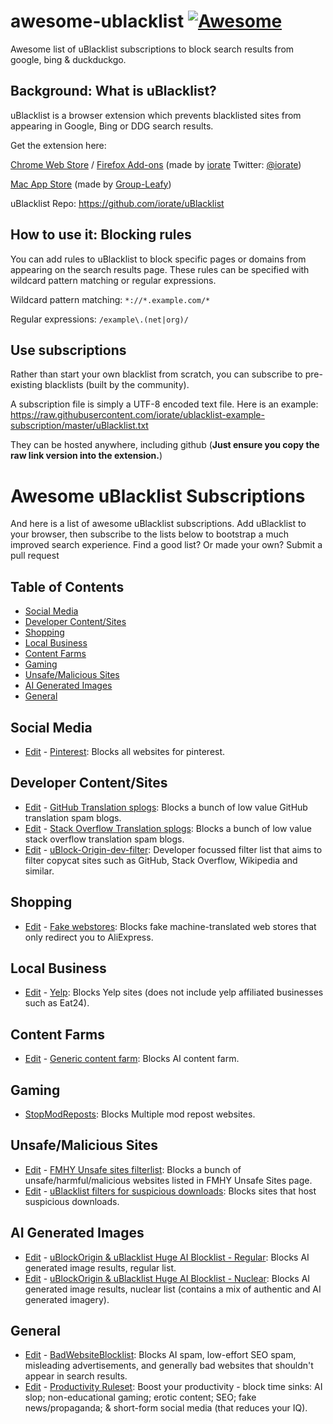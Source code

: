 # awesome-ublacklist [![Awesome](https://awesome.re/badge-flat2.svg)](https://awesome.re)
Awesome list of uBlacklist subscriptions to block search results from google, bing & duckduckgo.

## Background: What is uBlacklist?
uBlacklist is a browser extension which prevents blacklisted sites from appearing in Google, Bing or DDG search results.

Get the extension here:

[Chrome Web Store](https://chrome.google.com/webstore/detail/ublacklist/pncfbmialoiaghdehhbnbhkkgmjanfhe) / [Firefox Add-ons](https://addons.mozilla.org/en-US/firefox/addon/ublacklist/) (made by [iorate](https://github.com/iorate) Twitter: [@iorate](https://twitter.com/iorate))

[Mac App Store](https://apps.apple.com/us/app/ublacklist-for-safari/id1547912640) (made by [Group-Leafy](https://github.com/HoneyLuka/uBlacklist/tree/safari-port/safari-project))

uBlacklist Repo: https://github.com/iorate/uBlacklist

## How to use it: Blocking rules
You can add rules to uBlacklist to block specific pages or domains from appearing on the search results page.  These rules can be specified with wildcard pattern matching or regular expressions.

Wildcard pattern matching: `*://*.example.com/*`

Regular expressions: `/example\.(net|org)/`

## Use subscriptions 

Rather than start your own blacklist from scratch, you can subscribe to pre-existing blacklists (built by the community).

A subscription file is simply a UTF-8 encoded text file.  Here is an example: https://raw.githubusercontent.com/iorate/ublacklist-example-subscription/master/uBlacklist.txt

They can be hosted anywhere, including github (**Just ensure you copy the raw link version into the extension.**)

# Awesome uBlacklist Subscriptions
And here is a list of awesome uBlacklist subscriptions.  Add uBlacklist to your browser, then subscribe to the lists below to bootstrap a much improved search experience.  Find a good list? Or made your own? Submit a pull request

## Table of Contents
- [Social Media](#social-media)
- [Developer Content/Sites](#developer-contentsites)
- [Shopping](#shopping)
- [Local Business](#local-business)
- [Content Farms](#content-farms)
- [Gaming](#gaming)
- [Unsafe/Malicious Sites](#unsafemalicious-sites)
- [AI Generated Images](#ai-generated-images)
- [General](#general)

## Social Media
- [Edit](https://github.com/rjaus/ublacklist-pinterest/blob/main/ublacklist-pinterest.txt) - [Pinterest](https://raw.githubusercontent.com/rjaus/ublacklist-pinterest/main/ublacklist-pinterest.txt): Blocks all websites for pinterest.

## Developer Content/Sites
- [Edit](https://github.com/arosh/ublacklist-github-translation/blob/master/uBlacklist.txt) - [GitHub Translation splogs](https://raw.githubusercontent.com/arosh/ublacklist-github-translation/master/uBlacklist.txt): Blocks a bunch of low value GitHub translation spam blogs.
- [Edit](https://github.com/arosh/ublacklist-stackoverflow-translation/blob/master/uBlacklist.txt) - [Stack Overflow Translation splogs](https://raw.githubusercontent.com/arosh/ublacklist-stackoverflow-translation/master/uBlacklist.txt): Blocks a bunch of low value stack overflow translation spam blogs.
- [Edit](https://github.com/quenhus/uBlock-Origin-dev-filter?tab=readme-ov-file#other-filter-formats-ublacklist-hosts-filter-) - [uBlock-Origin-dev-filter](https://raw.githubusercontent.com/quenhus/uBlock-Origin-dev-filter/main/dist/other_format/uBlacklist/all.txt): Developer focussed filter list that aims to filter copycat sites such as GitHub, Stack Overflow, Wikipedia and similar.

## Shopping
- [Edit](https://github.com/franga2000/aliexpress-fake-sites#how-to-contribute) - [Fake webstores](https://raw.githubusercontent.com/franga2000/aliexpress-fake-sites/main/domains_uBlacklist.txt
): Blocks fake machine-translated web stores that only redirect you to AliExpress.

## Local Business
- [Edit](https://github.com/rjaus/ublacklist-yelp/blob/main/ublacklist-yelp.txt) - [Yelp](https://raw.githubusercontent.com/rjaus/ublacklist-yelp/main/ublacklist-yelp.txt): Blocks Yelp sites (does not include yelp affiliated businesses such as Eat24).

## Content Farms
- [Edit](https://github.com/wdmpa/content-farm-list/blob/main/uBlacklist.txt) - [Generic content farm](https://raw.githubusercontent.com/wdmpa/content-farm-list/main/uBlacklist.txt): Blocks AI content farm.

## Gaming
- [StopModReposts](https://api.stopmodreposts.org/ublacklist.txt): Blocks Multiple mod repost websites.

## Unsafe/Malicious Sites
- [Edit](https://github.com/fmhy/FMHYFilterlist#how-to-contribute) - [FMHY Unsafe sites filterlist](https://raw.githubusercontent.com/fmhy/FMHYFilterlist/main/filterlist-wildcard-urls.txt): Blocks a bunch of unsafe/harmful/malicious websites listed in FMHY Unsafe Sites page.
- [Edit](https://github.com/ngoomie/uBlacklist-suspicious-downloads/blob/main/list.txt) - [uBlacklist filters for suspicious downloads](https://raw.githubusercontent.com/ngoomie/uBlacklist-suspicious-downloads/main/list.txt): Blocks sites that host suspicious downloads.

## AI Generated Images
- [Edit](https://github.com/laylavish/uBlockOrigin-HUGE-AI-Blocklist/blob/main/list_uBlacklist.txt) - [uBlockOrigin & uBlacklist Huge AI Blocklist - Regular](https://raw.githubusercontent.com/laylavish/uBlockOrigin-HUGE-AI-Blocklist/main/list_uBlacklist.txt): Blocks AI generated image results, regular list.
- [Edit](https://github.com/laylavish/uBlockOrigin-HUGE-AI-Blocklist/blob/main/list_uBlacklist_nuclear.txt) - [uBlockOrigin & uBlacklist Huge AI Blocklist - Nuclear](https://raw.githubusercontent.com/laylavish/uBlockOrigin-HUGE-AI-Blocklist/main/list_uBlacklist_nuclear.txt): Blocks AI generated image results, nuclear list (contains a mix of authentic and AI generated imagery).

## General

- [Edit](https://github.com/popcar2/BadWebsiteBlocklist#contributing) - [BadWebsiteBlocklist](https://raw.githubusercontent.com/popcar2/BadWebsiteBlocklist/refs/heads/main/uBlacklist.txt): Blocks AI spam, low-effort SEO spam, misleading advertisements, and generally bad websites that shouldn't appear in search results.
- [Edit](https://github.com/johny579/uBlacklist-Productivity-Ruleset) - [Productivity Ruleset](https://raw.githubusercontent.com/johny579/uBlacklist-Productivity-Ruleset/refs/heads/main/uBlacklist-Productivity-Ruleset.txt): Boost your productivity - block time sinks: AI slop; non-educational gaming; erotic content; SEO; fake news/propaganda; & short-form social media (that reduces your IQ). 
